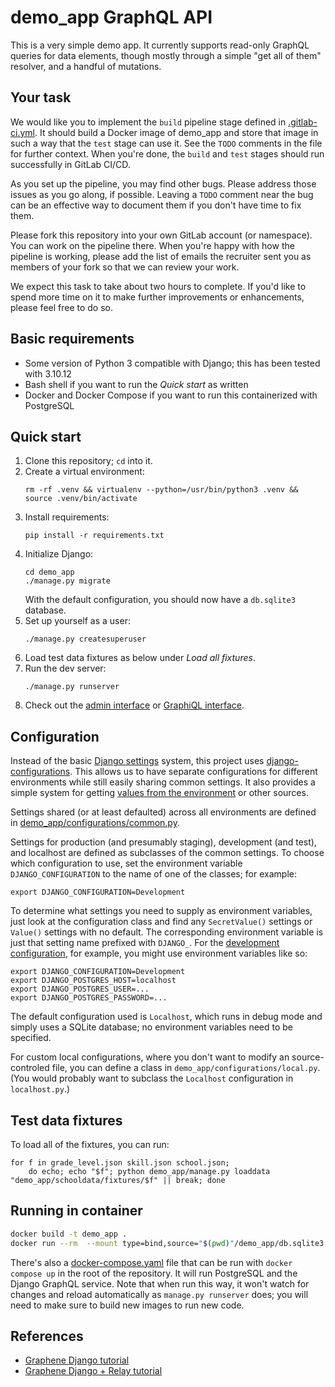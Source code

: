 # demo_app GraphQL API

This is a very simple demo app. It currently supports read-only GraphQL queries for data
elements, though mostly through a simple "get all of them" resolver, and
a handful of mutations.

## Your task

We would like you to implement the `build` pipeline stage defined in [.gitlab-ci.yml](.gitlab-ci.yml).
It should build a Docker image of demo_app and store that image in such a
way that the `test` stage can use it. See the `TODO` comments in the file
for further context. When you're done, the `build` and `test` stages should
run successfully in GitLab CI/CD.

As you set up the pipeline, you may find other bugs. Please address those
issues as you go along, if possible. Leaving a `TODO` comment near the bug
can be an effective way to document them if you don't have time to fix them.

Please fork this repository into your own GitLab account (or namespace). You can work on the
pipeline there. When you're happy with how the pipeline is working, please add the list of
emails the recruiter sent you as members of your fork so that we can review your work.

We expect this task to take about two hours to complete. If you'd like to spend more time on it to
make further improvements or enhancements, please feel free to do so.

## Basic requirements

* Some version of Python 3 compatible with Django; this has been tested with 3.10.12
* Bash shell if you want to run the _Quick start_ as written
* Docker and Docker Compose if you want to run this containerized with PostgreSQL

## Quick start

1. Clone this repository; `cd` into it.
2. Create a virtual environment:
    ```
    rm -rf .venv && virtualenv --python=/usr/bin/python3 .venv && source .venv/bin/activate
    ```
3. Install requirements:
    ```
    pip install -r requirements.txt
    ```
4. Initialize Django:
    ```
    cd demo_app
    ./manage.py migrate
    ```
    With the default configuration, you should now have a `db.sqlite3` database.
5. Set up yourself as a user:
    ```
    ./manage.py createsuperuser
    ```
6. Load test data fixtures as below under _Load all fixtures_.
7. Run the dev server:
    ```
    ./manage.py runserver
    ```
8. Check out the [admin interface](http://localhost:8000/admin/) or
   [GraphiQL interface](http://localhost:8000/graphql).

## Configuration

Instead of the basic [Django settings](https://docs.djangoproject.com/en/dev/topics/settings/)
system, this project uses [django-configurations](https://django-configurations.readthedocs.io/en/stable/).
This allows us to have separate configurations for different environments
while still easily sharing common settings. It also provides a simple
system for getting [values from the
environment](https://django-configurations.readthedocs.io/en/stable/values.html)
or other sources.

Settings shared (or at least defaulted) across all environments are defined
in [demo_app/configurations/common.py](demo_app/configurations/common.py).

Settings for production (and presumably staging), development (and test),
and localhost are defined as subclasses of the common settings. To choose
which configuration to use, set the environment variable
`DJANGO_CONFIGURATION` to the name of one of the classes; for example:
```
export DJANGO_CONFIGURATION=Development
```

To determine what settings you need to supply as environment variables,
just look at the configuration class and find any `SecretValue()` settings
or `Value()` settings with no default. The corresponding environment
variable is just that setting name prefixed with `DJANGO_`. For the
[development configuration](demo_app/configurations/development.py), for
example, you might use environment variables like so:
```
export DJANGO_CONFIGURATION=Development
export DJANGO_POSTGRES_HOST=localhost
export DJANGO_POSTGRES_USER=...
export DJANGO_POSTGRES_PASSWORD=...
```

The default configuration used is `Localhost`, which runs in debug mode and
simply uses a SQLite database; no environment variables need to be specified.

For custom local configurations, where you don't want to modify an
source-controled file, you can define a class in
`demo_app/configurations/local.py`. (You would probably want to subclass
the `Localhost` configuration in `localhost.py`.)

## Test data fixtures

To load all of the fixtures, you can run:
```
for f in grade_level.json skill.json school.json;
    do echo; echo "$f"; python demo_app/manage.py loaddata "demo_app/schooldata/fixtures/$f" || break; done
```

## Running in container
```sh
docker build -t demo_app .
docker run --rm  --mount type=bind,source="$(pwd)"/demo_app/db.sqlite3,target=/app/db.sqlite3  -p8000:8000 demo_app
```

There's also a [docker-compose.yaml](docker-compose.yaml) file that can be
run with `docker compose up` in the root of the repository. It will run
PostgreSQL and the Django GraphQL service. Note that when run this way, it
won't watch for changes and reload automatically as `manage.py runserver`
does; you will need to make sure to build new images to run new code.

## References

* [Graphene Django tutorial](https://docs.graphene-python.org/projects/django/en/latest/tutorial-plain/)
* [Graphene Django + Relay tutorial](https://docs.graphene-python.org/projects/django/en/latest/tutorial-relay/)
